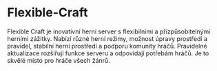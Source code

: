 # Flexible-Craft
Flexible Craft je inovativní herní server s flexibilními a přizpůsobitelnými herními zážitky. Nabízí různé herní režimy, možnost úpravy prostředí a pravidel, stabilní herní prostředí a podporu komunity hráčů. Pravidelné aktualizace rozšiřují funkce serveru a odpovídají potřebám hráčů. Je to skvělé místo pro hráče všech žánrů.
